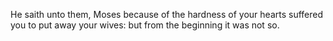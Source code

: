 He saith unto them, Moses because of the hardness of your hearts suffered you to put away your wives: but from the beginning it was not so.
